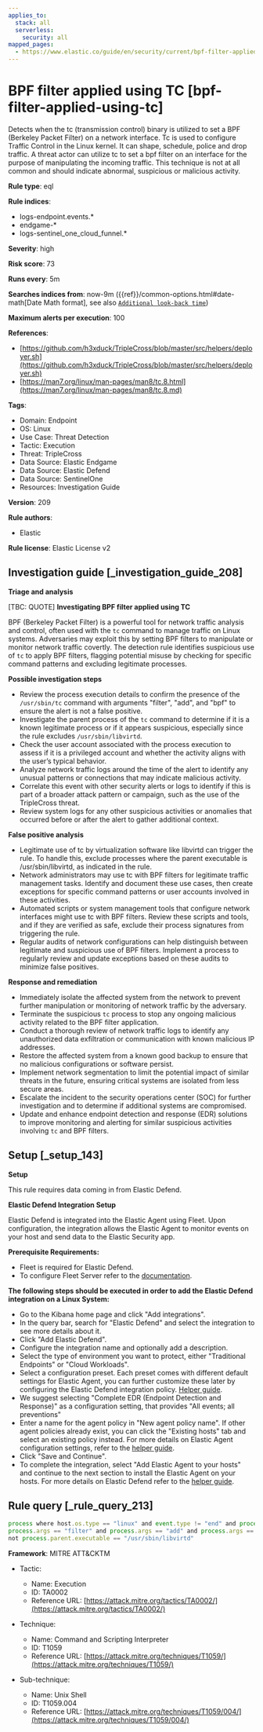 ```yaml
---
applies_to:
  stack: all
  serverless:
    security: all
mapped_pages:
  - https://www.elastic.co/guide/en/security/current/bpf-filter-applied-using-tc.html
---
```


# BPF filter applied using TC [bpf-filter-applied-using-tc]

Detects when the tc (transmission control) binary is utilized to set a BPF (Berkeley Packet Filter) on a network interface. Tc is used to configure Traffic Control in the Linux kernel. It can shape, schedule, police and drop traffic. A threat actor can utilize tc to set a bpf filter on an interface for the purpose of manipulating the incoming traffic. This technique is not at all common and should indicate abnormal, suspicious or malicious activity.

**Rule type**: eql

**Rule indices**:

* logs-endpoint.events.*
* endgame-*
* logs-sentinel_one_cloud_funnel.*

**Severity**: high

**Risk score**: 73

**Runs every**: 5m

**Searches indices from**: now-9m ({{ref}}/common-options.html#date-math[Date Math format], see also [`Additional look-back time`](docs-content://solutions/security/detect-and-alert/create-detection-rule.md#rule-schedule))

**Maximum alerts per execution**: 100

**References**:

* [https://github.com/h3xduck/TripleCross/blob/master/src/helpers/deployer.sh](https://github.com/h3xduck/TripleCross/blob/master/src/helpers/deployer.sh)
* [https://man7.org/linux/man-pages/man8/tc.8.html](https://man7.org/linux/man-pages/man8/tc.8.md)

**Tags**:

* Domain: Endpoint
* OS: Linux
* Use Case: Threat Detection
* Tactic: Execution
* Threat: TripleCross
* Data Source: Elastic Endgame
* Data Source: Elastic Defend
* Data Source: SentinelOne
* Resources: Investigation Guide

**Version**: 209

**Rule authors**:

* Elastic

**Rule license**: Elastic License v2

## Investigation guide [_investigation_guide_208]

**Triage and analysis**

[TBC: QUOTE]
**Investigating BPF filter applied using TC**

BPF (Berkeley Packet Filter) is a powerful tool for network traffic analysis and control, often used with the `tc` command to manage traffic on Linux systems. Adversaries may exploit this by setting BPF filters to manipulate or monitor network traffic covertly. The detection rule identifies suspicious use of `tc` to apply BPF filters, flagging potential misuse by checking for specific command patterns and excluding legitimate processes.

**Possible investigation steps**

* Review the process execution details to confirm the presence of the `/usr/sbin/tc` command with arguments "filter", "add", and "bpf" to ensure the alert is not a false positive.
* Investigate the parent process of the `tc` command to determine if it is a known legitimate process or if it appears suspicious, especially since the rule excludes `/usr/sbin/libvirtd`.
* Check the user account associated with the process execution to assess if it is a privileged account and whether the activity aligns with the user’s typical behavior.
* Analyze network traffic logs around the time of the alert to identify any unusual patterns or connections that may indicate malicious activity.
* Correlate this event with other security alerts or logs to identify if this is part of a broader attack pattern or campaign, such as the use of the TripleCross threat.
* Review system logs for any other suspicious activities or anomalies that occurred before or after the alert to gather additional context.

**False positive analysis**

* Legitimate use of tc by virtualization software like libvirtd can trigger the rule. To handle this, exclude processes where the parent executable is /usr/sbin/libvirtd, as indicated in the rule.
* Network administrators may use tc with BPF filters for legitimate traffic management tasks. Identify and document these use cases, then create exceptions for specific command patterns or user accounts involved in these activities.
* Automated scripts or system management tools that configure network interfaces might use tc with BPF filters. Review these scripts and tools, and if they are verified as safe, exclude their process signatures from triggering the rule.
* Regular audits of network configurations can help distinguish between legitimate and suspicious use of BPF filters. Implement a process to regularly review and update exceptions based on these audits to minimize false positives.

**Response and remediation**

* Immediately isolate the affected system from the network to prevent further manipulation or monitoring of network traffic by the adversary.
* Terminate the suspicious `tc` process to stop any ongoing malicious activity related to the BPF filter application.
* Conduct a thorough review of network traffic logs to identify any unauthorized data exfiltration or communication with known malicious IP addresses.
* Restore the affected system from a known good backup to ensure that no malicious configurations or software persist.
* Implement network segmentation to limit the potential impact of similar threats in the future, ensuring critical systems are isolated from less secure areas.
* Escalate the incident to the security operations center (SOC) for further investigation and to determine if additional systems are compromised.
* Update and enhance endpoint detection and response (EDR) solutions to improve monitoring and alerting for similar suspicious activities involving `tc` and BPF filters.


## Setup [_setup_143]

**Setup**

This rule requires data coming in from Elastic Defend.

**Elastic Defend Integration Setup**

Elastic Defend is integrated into the Elastic Agent using Fleet. Upon configuration, the integration allows the Elastic Agent to monitor events on your host and send data to the Elastic Security app.

**Prerequisite Requirements:**

* Fleet is required for Elastic Defend.
* To configure Fleet Server refer to the [documentation](docs-content://reference/ingestion-tools/fleet/fleet-server.md).

**The following steps should be executed in order to add the Elastic Defend integration on a Linux System:**

* Go to the Kibana home page and click "Add integrations".
* In the query bar, search for "Elastic Defend" and select the integration to see more details about it.
* Click "Add Elastic Defend".
* Configure the integration name and optionally add a description.
* Select the type of environment you want to protect, either "Traditional Endpoints" or "Cloud Workloads".
* Select a configuration preset. Each preset comes with different default settings for Elastic Agent, you can further customize these later by configuring the Elastic Defend integration policy. [Helper guide](docs-content://solutions/security/configure-elastic-defend/configure-an-integration-policy-for-elastic-defend.md).
* We suggest selecting "Complete EDR (Endpoint Detection and Response)" as a configuration setting, that provides "All events; all preventions"
* Enter a name for the agent policy in "New agent policy name". If other agent policies already exist, you can click the "Existing hosts" tab and select an existing policy instead. For more details on Elastic Agent configuration settings, refer to the [helper guide](docs-content://reference/ingestion-tools/fleet/agent-policy.md).
* Click "Save and Continue".
* To complete the integration, select "Add Elastic Agent to your hosts" and continue to the next section to install the Elastic Agent on your hosts. For more details on Elastic Defend refer to the [helper guide](docs-content://solutions/security/configure-elastic-defend/install-elastic-defend.md).


## Rule query [_rule_query_213]

```js
process where host.os.type == "linux" and event.type != "end" and process.executable == "/usr/sbin/tc" and
process.args == "filter" and process.args == "add" and process.args == "bpf" and
not process.parent.executable == "/usr/sbin/libvirtd"
```

**Framework**: MITRE ATT&CKTM

* Tactic:

    * Name: Execution
    * ID: TA0002
    * Reference URL: [https://attack.mitre.org/tactics/TA0002/](https://attack.mitre.org/tactics/TA0002/)

* Technique:

    * Name: Command and Scripting Interpreter
    * ID: T1059
    * Reference URL: [https://attack.mitre.org/techniques/T1059/](https://attack.mitre.org/techniques/T1059/)

* Sub-technique:

    * Name: Unix Shell
    * ID: T1059.004
    * Reference URL: [https://attack.mitre.org/techniques/T1059/004/](https://attack.mitre.org/techniques/T1059/004/)



